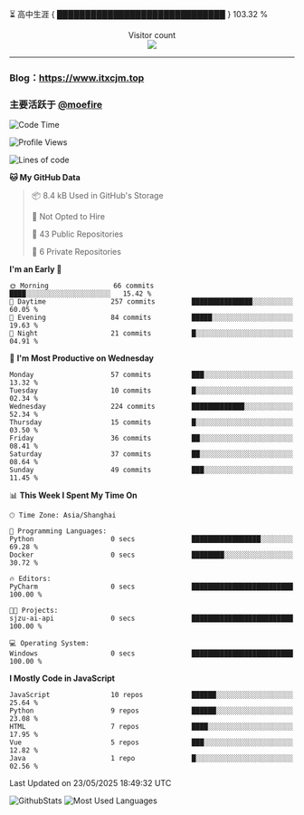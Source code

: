 ⏳ 高中生涯 { ██████████████████████████████ } 103.32 %
<p align="center"> 
  Visitor count<br>
  <img src="https://profile-counter.glitch.me/itxcjm/count.svg" />
</p>

---
### Blog：https://www.itxcjm.top
### 主要活跃于 [@moefire](https://github.com/moefire)
<!--START_SECTION:waka-->
![Code Time](http://img.shields.io/badge/Code%20Time-64%20hrs%2014%20mins-blue)

![Profile Views](http://img.shields.io/badge/Profile%20Views-0-blue)

![Lines of code](https://img.shields.io/badge/From%20Hello%20World%20I%27ve%20Written-817.1%20thousand%20lines%20of%20code-blue)

**🐱 My GitHub Data** 

> 📦 8.4 kB Used in GitHub's Storage 
 > 
> 🚫 Not Opted to Hire
 > 
> 📜 43 Public Repositories 
 > 
> 🔑 6 Private Repositories 
 > 
**I'm an Early 🐤** 

```text
🌞 Morning                66 commits          ████░░░░░░░░░░░░░░░░░░░░░   15.42 % 
🌆 Daytime                257 commits         ███████████████░░░░░░░░░░   60.05 % 
🌃 Evening                84 commits          █████░░░░░░░░░░░░░░░░░░░░   19.63 % 
🌙 Night                  21 commits          █░░░░░░░░░░░░░░░░░░░░░░░░   04.91 % 
```
📅 **I'm Most Productive on Wednesday** 

```text
Monday                   57 commits          ███░░░░░░░░░░░░░░░░░░░░░░   13.32 % 
Tuesday                  10 commits          █░░░░░░░░░░░░░░░░░░░░░░░░   02.34 % 
Wednesday                224 commits         █████████████░░░░░░░░░░░░   52.34 % 
Thursday                 15 commits          █░░░░░░░░░░░░░░░░░░░░░░░░   03.50 % 
Friday                   36 commits          ██░░░░░░░░░░░░░░░░░░░░░░░   08.41 % 
Saturday                 37 commits          ██░░░░░░░░░░░░░░░░░░░░░░░   08.64 % 
Sunday                   49 commits          ███░░░░░░░░░░░░░░░░░░░░░░   11.45 % 
```


📊 **This Week I Spent My Time On** 

```text
🕑︎ Time Zone: Asia/Shanghai

💬 Programming Languages: 
Python                   0 secs              █████████████████░░░░░░░░   69.28 % 
Docker                   0 secs              ████████░░░░░░░░░░░░░░░░░   30.72 % 

🔥 Editors: 
PyCharm                  0 secs              █████████████████████████   100.00 % 

🐱‍💻 Projects: 
sjzu-ai-api              0 secs              █████████████████████████   100.00 % 

💻 Operating System: 
Windows                  0 secs              █████████████████████████   100.00 % 
```

**I Mostly Code in JavaScript** 

```text
JavaScript               10 repos            ██████░░░░░░░░░░░░░░░░░░░   25.64 % 
Python                   9 repos             ██████░░░░░░░░░░░░░░░░░░░   23.08 % 
HTML                     7 repos             ████░░░░░░░░░░░░░░░░░░░░░   17.95 % 
Vue                      5 repos             ███░░░░░░░░░░░░░░░░░░░░░░   12.82 % 
Java                     1 repo              █░░░░░░░░░░░░░░░░░░░░░░░░   02.56 % 
```




 Last Updated on 23/05/2025 18:49:32 UTC
<!--END_SECTION:waka-->
![GithubStats](https://github-readme-stats-blue-three.vercel.app/api?username=itxcjm&show_icons=true&theme=light&layout=compact&locale=cn&include_all_commits=true&count_private=true&role=OWNER,ORGANIZATION_MEMBER,COLLABORATOR)
![Most Used Languages](https://github-readme-stats-blue-three.vercel.app/api/top-langs/?username=itxcjm&theme=light&layout=compact&count_private=true&role=OWNER,ORGANIZATION_MEMBER,COLLABORATOR)
